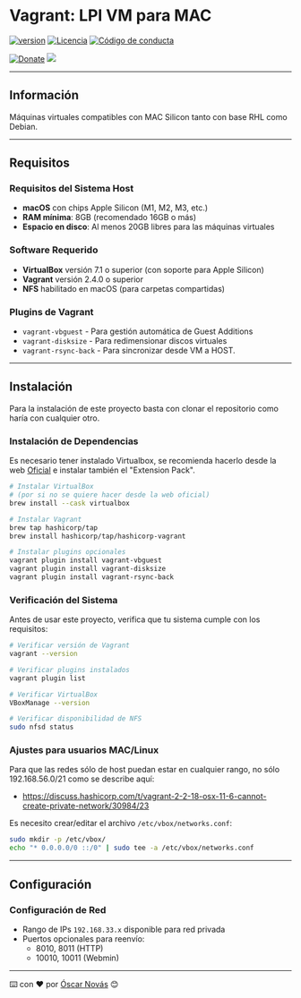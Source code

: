 Vagrant: LPI VM para MAC
===

[![version][version-badge]][changelog]
[![Licencia][license-badge]][license]
[![Código de conducta][conduct-badge]][conduct]

[![Donate][donate-badge]][donate-url] <img src="https://img.shields.io/liberapay/patrons/ONovasDev.svg?logo=liberapay">

---

## Información
Máquinas virtuales compatibles con MAC Silicon tanto con base RHL como Debian.

---

## Requisitos

### Requisitos del Sistema Host
- **macOS** con chips Apple Silicon (M1, M2, M3, etc.)
- **RAM mínima**: 8GB (recomendado 16GB o más)
- **Espacio en disco**: Al menos 20GB libres para las máquinas virtuales

### Software Requerido
- **VirtualBox** versión 7.1 o superior (con soporte para Apple Silicon)
- **Vagrant** versión 2.4.0 o superior
- **NFS** habilitado en macOS (para carpetas compartidas)

### Plugins de Vagrant
- `vagrant-vbguest`    - Para gestión automática de Guest Additions
- `vagrant-disksize`   - Para redimensionar discos virtuales
- `vagrant-rsync-back` - Para sincronizar desde VM a HOST.

---

## Instalación
Para la instalación de este proyecto basta con clonar el repositorio como haría
con cualquier otro.

### Instalación de Dependencias
Es necesario tener instalado Virtualbox, se recomienda hacerlo desde la web
[Oficial](https://www.virtualbox.org/wiki/Downloads) e instalar también el
"Extension Pack".

```bash
# Instalar VirtualBox
# (por si no se quiere hacer desde la web oficial)
brew install --cask virtualbox

# Instalar Vagrant
brew tap hashicorp/tap
brew install hashicorp/tap/hashicorp-vagrant

# Instalar plugins opcionales
vagrant plugin install vagrant-vbguest
vagrant plugin install vagrant-disksize
vagrant plugin install vagrant-rsync-back
```

### Verificación del Sistema
Antes de usar este proyecto, verifica que tu sistema cumple con los requisitos:
```bash
# Verificar versión de Vagrant
vagrant --version

# Verificar plugins instalados
vagrant plugin list

# Verificar VirtualBox
VBoxManage --version

# Verificar disponibilidad de NFS
sudo nfsd status
```

### Ajustes para usuarios MAC/Linux
Para que las redes sólo de host puedan estar en cualquier rango, no sólo 
192.168.56.0/21 como se describe aquí: 

- https://discuss.hashicorp.com/t/vagrant-2-2-18-osx-11-6-cannot-create-private-network/30984/23

Es necesito crear/editar el archivo `/etc/vbox/networks.conf`:

```bash
sudo mkdir -p /etc/vbox/
echo "* 0.0.0.0/0 ::/0" | sudo tee -a /etc/vbox/networks.conf
```

---

## Configuración

### Configuración de Red
- Rango de IPs `192.168.33.x` disponible para red privada
- Puertos opcionales para reenvío:
  - 8010, 8011 (HTTP)
  - 10010, 10011 (Webmin)

---
⌨️ con ❤️ por [Óscar Novás][mi-web] 😊

[mi-web]: https://oscarnovas.com "for developers"

[version]: v1.0.0
[version-badge]: https://img.shields.io/badge/Versión-1.0.0-blue.svg

[license]: LICENSE.md
[license-badge]: https://img.shields.io/badge/Licencia-GPLv3+-green.svg "Leer la licencia"

[conduct]: CODE_OF_CONDUCT.md
[conduct-badge]: https://img.shields.io/badge/C%C3%B3digo%20de%20Conducta-2.0-4baaaa.svg "Código de conducta"

[changelog]: CHANGELOG.md "Histórico de cambios"

[donate-badge]: https://img.shields.io/badge/Donaci%C3%B3n-PayPal-red.svg
[donate-url]: https://paypal.me/oscarnovasf "Haz una donación"
